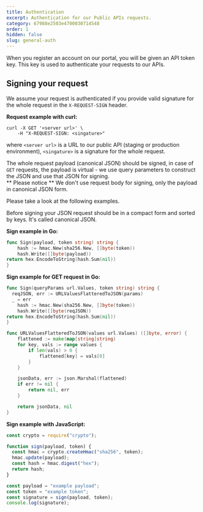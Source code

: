 ```yaml
---
title: Authentication
excerpt: Authentication for our Public APIs requests.
category: 67988e2503e4700030714548
order: 1
hidden: false
slug: general-auth
---
```


When you register an account on our portal, you will be given an API token key.
This key is used to authenticate your requests to our APIs.

## Signing your request

We assume your request is authenticated if you provide valid signature for the whole request in the `X-REQUEST-SIGN` header.

**Request example with curl:**

```curl
curl -X GET '<server url>' \
    -H "X-REQUEST-SIGN: <singature>"
```

where `<server url>` is a URL to our public API (staging or production environment), `<singature>` is a signature for the whole request.

The whole request payload (canonical JSON) should be signed, in case of `GET` requests, the payload is virtual - we use query parameters to construct the JSON and use that JSON for signing.  
** Please notice ** We don't use request body for signing, only the payload in canonical JSON form.

Please take a look at the following examples.

Before signing your JSON request should be in a compact form and sorted by keys. It's called canonical JSON.

**Sign example in Go:**

```go
func Sign(payload, token string) string {
	hash := hmac.New(sha256.New, []byte(token))
	hash.Write([]byte(payload))
return hex.EncodeToString(hash.Sum(nil))
}
```

**Sign example for GET request in Go:**

```go
func Sign(queryParams url.Values, token string) string {
  reqJSON, err := URLValuesFlatteredToJSON(params)
  _ = err
	hash := hmac.New(sha256.New, []byte(token))
	hash.Write([]byte(reqJSON))
return hex.EncodeToString(hash.Sum(nil))
}

func URLValuesFlatteredToJSON(values url.Values) ([]byte, error) {
	flattened := make(map[string]string)
	for key, vals := range values {
		if len(vals) > 0 {
			flattened[key] = vals[0]
		}
	}

	jsonData, err := json.Marshal(flattened)
	if err != nil {
		return nil, err
	}

	return jsonData, nil
}
```

**Sign example with JavaScript:**

```js
const crypto = require("crypto");

function sign(payload, token) {
  const hmac = crypto.createHmac("sha256", token);
  hmac.update(payload);
  const hash = hmac.digest("hex");
  return hash;
}

const payload = "example payload";
const token = "example token";
const signature = sign(payload, token);
console.log(signature);
```

